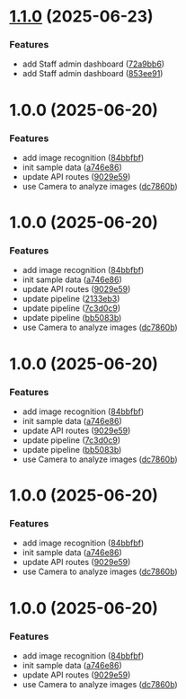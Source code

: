 # [1.1.0](https://github.com/rvuong/odomate/compare/v1.0.0...v1.1.0) (2025-06-23)


### Features

* add Staff admin dashboard ([72a9bb6](https://github.com/rvuong/odomate/commit/72a9bb6a0a80f5a1696700c9f3d6c06627febf98))
* add Staff admin dashboard ([853ee91](https://github.com/rvuong/odomate/commit/853ee918f15a7e51f45c83a8ba455574a6fec211))

# 1.0.0 (2025-06-20)


### Features

* add image recognition ([84bbfbf](https://github.com/rvuong/odomate/commit/84bbfbf4d2c8e6114d8dac3054803ca820ca0260))
* init sample data ([a746e86](https://github.com/rvuong/odomate/commit/a746e86c4cdef96f0adea450fbb4adbe032d74f1))
* update API routes ([9029e59](https://github.com/rvuong/odomate/commit/9029e596757c4d5614f43d7963cc9ef656f9743d))
* use Camera to analyze images ([dc7860b](https://github.com/rvuong/odomate/commit/dc7860bf1ebb44c0ab171290175a0566577c7790))

# 1.0.0 (2025-06-20)


### Features

* add image recognition ([84bbfbf](https://github.com/rvuong/odomate/commit/84bbfbf4d2c8e6114d8dac3054803ca820ca0260))
* init sample data ([a746e86](https://github.com/rvuong/odomate/commit/a746e86c4cdef96f0adea450fbb4adbe032d74f1))
* update API routes ([9029e59](https://github.com/rvuong/odomate/commit/9029e596757c4d5614f43d7963cc9ef656f9743d))
* update pipeline ([2133eb3](https://github.com/rvuong/odomate/commit/2133eb3f21cda1ba3e1d380c8697b611cf6f5383))
* update pipeline ([7c3d0c9](https://github.com/rvuong/odomate/commit/7c3d0c98f3030596fbd5a910500d6bd8c57cee34))
* update pipeline ([bb5083b](https://github.com/rvuong/odomate/commit/bb5083b060610b5b8a629b9b7e8c7d6aa20c8026))
* use Camera to analyze images ([dc7860b](https://github.com/rvuong/odomate/commit/dc7860bf1ebb44c0ab171290175a0566577c7790))

# 1.0.0 (2025-06-20)


### Features

* add image recognition ([84bbfbf](https://github.com/rvuong/odomate/commit/84bbfbf4d2c8e6114d8dac3054803ca820ca0260))
* init sample data ([a746e86](https://github.com/rvuong/odomate/commit/a746e86c4cdef96f0adea450fbb4adbe032d74f1))
* update API routes ([9029e59](https://github.com/rvuong/odomate/commit/9029e596757c4d5614f43d7963cc9ef656f9743d))
* update pipeline ([7c3d0c9](https://github.com/rvuong/odomate/commit/7c3d0c98f3030596fbd5a910500d6bd8c57cee34))
* update pipeline ([bb5083b](https://github.com/rvuong/odomate/commit/bb5083b060610b5b8a629b9b7e8c7d6aa20c8026))
* use Camera to analyze images ([dc7860b](https://github.com/rvuong/odomate/commit/dc7860bf1ebb44c0ab171290175a0566577c7790))

# 1.0.0 (2025-06-20)


### Features

* add image recognition ([84bbfbf](https://github.com/rvuong/odomate/commit/84bbfbf4d2c8e6114d8dac3054803ca820ca0260))
* init sample data ([a746e86](https://github.com/rvuong/odomate/commit/a746e86c4cdef96f0adea450fbb4adbe032d74f1))
* update API routes ([9029e59](https://github.com/rvuong/odomate/commit/9029e596757c4d5614f43d7963cc9ef656f9743d))
* use Camera to analyze images ([dc7860b](https://github.com/rvuong/odomate/commit/dc7860bf1ebb44c0ab171290175a0566577c7790))

# 1.0.0 (2025-06-20)


### Features

* add image recognition ([84bbfbf](https://github.com/rvuong/odomate/commit/84bbfbf4d2c8e6114d8dac3054803ca820ca0260))
* init sample data ([a746e86](https://github.com/rvuong/odomate/commit/a746e86c4cdef96f0adea450fbb4adbe032d74f1))
* update API routes ([9029e59](https://github.com/rvuong/odomate/commit/9029e596757c4d5614f43d7963cc9ef656f9743d))
* use Camera to analyze images ([dc7860b](https://github.com/rvuong/odomate/commit/dc7860bf1ebb44c0ab171290175a0566577c7790))
